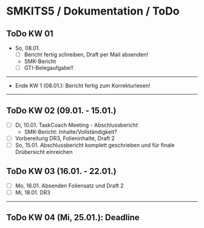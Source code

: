 # SMKITS5 / Dokumentation / ToDo
## ToDo KW 01
- So, 08.01.
  - [ ] Bericht fertig schreiben, Draft per Mail absenden!
  - SMK-Bericht
  - [ ] GTI-Belegaufgabe!!
---
- Ende KW 1 (08.01.): Bericht fertig zum Korrekturlesen!
---
## ToDo KW 02 (09.01. - 15.01.)
- [ ] Di, 10.01. TaskCoach Meeting - Abschlussbericht
  - SMK-Bericht: Inhalte/Vollständigkeit?
- [ ] Vorbereitung DR3, Folieninhalte, Draft 2
- [ ] So, 15.01. Abschlussbericht komplett geschrieben und für finale Drübersicht einreichen
## ToDo KW 03 (16.01. - 22.01.)
- [ ] Mo, 16.01. Absenden Foliensatz und Draft 2
- [ ] Mi, 18.01. DR3
---
## ToDo KW 04 (Mi, 25.01.): Deadline
